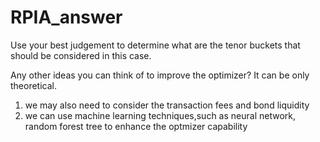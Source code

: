 # RPIA_answer
Use your best judgement to determine what are the tenor buckets that should be considered in this case.


Any other ideas you can think of to improve the optimizer? It can be only theoretical.
1. we may also need to consider the transaction fees and bond liquidity
2. we can use machine learning techniques,such as neural network, random forest tree to enhance the optmizer capability
